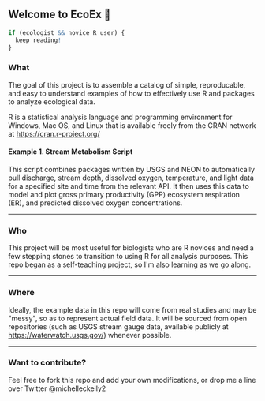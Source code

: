 ## Welcome to EcoEx :seedling:
```R
if (ecologist && novice R user) {
  keep reading!
}
```

### What

The goal of this project is to assemble a catalog of simple, reproducable, and easy to understand examples of how to effectively use R and packages to analyze ecological data. 

R is a statistical analysis language and programming environment for Windows, Mac OS, and Linux that is available freely from the CRAN network at https://cran.r-project.org/

#### Example 1. Stream Metabolism Script

This script combines packages written by USGS and NEON to automatically pull discharge, stream depth, dissolved oxygen, temperature, and light data for a specified site and time from the relevant API. It then uses this data to model and plot gross primary productivity (GPP) ecosystem respiration (ER), and predicted dissolved oxygen concentrations. 

---

### Who 

This project will be most useful for biologists who are R novices and need a few stepping stones to transition to using R for all analysis purposes. This repo began as a self-teaching project, so I'm also learning as we go along.

---

### Where

Ideally, the example data in this repo will come from real studies and may be "messy", so as to represent actual field data. It will be sourced from open repositories (such as USGS stream gauge data, available publicly at https://waterwatch.usgs.gov/) whenever possible. 

---

### Want to contribute?

Feel free to fork this repo and add your own modifications, or drop me a line over Twitter @michelleckelly2
